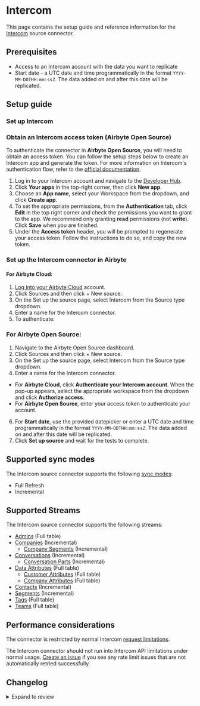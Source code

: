 # Intercom

<HideInUI>

This page contains the setup guide and reference information for the [Intercom](https://developers.intercom.com/) source connector.

</HideInUI>

## Prerequisites

- Access to an Intercom account with the data you want to replicate
- Start date - a UTC date and time programmatically in the format `YYYY-MM-DDTHH:mm:ssZ`. The data added on and after this date will be replicated.

## Setup guide

### Set up Intercom

<!-- env:oss -->

### Obtain an Intercom access token (Airbyte Open Source)

To authenticate the connector in **Airbyte Open Source**, you will need to obtain an access token. You can follow the setup steps below to create an Intercom app and generate the token. For more information on Intercom's authentication flow, refer to the [official documentation](https://developers.intercom.com/building-apps/docs/authentication-types).

1. Log in to your Intercom account and navigate to the [Developer Hub](https://developers.intercom.com/).
2. Click **Your apps** in the top-right corner, then click **New app**.
3. Choose an **App name**, select your Workspace from the dropdown, and click **Create app**.
4. To set the appropriate permissions, from the **Authentication** tab, click **Edit** in the top right corner and check the permissions you want to grant to the app. We recommend only granting **read** permissions (not **write**). Click **Save** when you are finished.
5. Under the **Access token** header, you will be prompted to regenerate your access token. Follow the instructions to do so, and copy the new token.

<!-- /env:oss -->

### Set up the Intercom connector in Airbyte

#### For Airbyte Cloud:

1. [Log into your Airbyte Cloud](https://cloud.airbyte.com/workspaces) account.
2. Click Sources and then click + New source.
3. On the Set up the source page, select Intercom from the Source type dropdown.
4. Enter a name for the Intercom connector.
5. To authenticate:

<!-- env:cloud -->

<!-- env:oss -->
### For Airbyte Open Source:

1. Navigate to the Airbyte Open Source dashboard.
2. Click Sources and then click + New source.
3. On the Set up the source page, select Intercom from the Source type dropdown.
4. Enter a name for the Intercom connector.
<!-- /env:oss -->

- For **Airbyte Cloud**, click **Authenticate your Intercom account**. When the pop-up appears, select the appropriate workspace from the dropdown and click **Authorize access**.
  <!-- /env:cloud -->
  <!-- env:oss -->
- For **Airbyte Open Source**, enter your access token to authenticate your account.
<!-- /env:oss -->

6. For **Start date**, use the provided datepicker or enter a UTC date and time programmatically in the format `YYYY-MM-DDTHH:mm:ssZ`. The data added on and after this date will be replicated.
7. Click **Set up source** and wait for the tests to complete.

## Supported sync modes

The Intercom source connector supports the following [sync modes](https://docs.airbyte.com/cloud/core-concepts/#connection-sync-modes):

- Full Refresh
- Incremental

## Supported Streams

The Intercom source connector supports the following streams:

- [Admins](https://developers.intercom.com/docs/references/2.10/rest-api/api.intercom.io/admins/listadmins) \(Full table\)
- [Companies](https://developers.intercom.com/intercom-api-reference/reference/listallcompanies) \(Incremental\)
  - [Company Segments](https://developers.intercom.com/intercom-api-reference/reference/listattachedsegmentsforcompanies) \(Incremental\)
- [Conversations](https://developers.intercom.com/docs/references/2.9/rest-api/api.intercom.io/conversations/listconversations) \(Incremental\)
  - [Conversation Parts](https://developers.intercom.com/docs/references/2.10/rest-api/api.intercom.io/conversations/retrieveconversation) \(Incremental\)
- [Data Attributes](https://developers.intercom.com/docs/references/2.10/rest-api/api.intercom.io/data-attributes/lisdataattributes) \(Full table\)
  - [Customer Attributes](https://developers.intercom.com/docs/references/2.10/rest-api/api.intercom.io/data-attributes/lisdataattributes) \(Full table\)
  - [Company Attributes](https://developers.intercom.com/docs/references/2.10/rest-api/api.intercom.io/data-attributes/lisdataattributes) \(Full table\)
- [Contacts](https://developers.intercom.com/docs/references/2.10/rest-api/api.intercom.io/contacts/listcontacts) \(Incremental\)
- [Segments](https://developers.intercom.com/intercom-api-reference/reference/listsegments) \(Incremental\)
- [Tags](https://developers.intercom.com/intercom-api-reference/reference/listtags) \(Full table\)
- [Teams](https://developers.intercom.com/intercom-api-reference/reference/listteams) \(Full table\)

## Performance considerations

The connector is restricted by normal Intercom [request limitations](https://developers.intercom.com/intercom-api-reference/reference/rate-limiting).

The Intercom connector should not run into Intercom API limitations under normal usage. [Create an issue](https://github.com/airbytehq/airbyte/issues) if you see any rate limit issues that are not automatically retried successfully.

## Changelog

<details>
  <summary>Expand to review</summary>

| Version | Date       | Pull Request                                             | Subject                                                                                                                          |
|:--------|:-----------|:---------------------------------------------------------|:---------------------------------------------------------------------------------------------------------------------------------|
| 0.7.4 | 2024-10-12 | [46831](https://github.com/airbytehq/airbyte/pull/46831) | Update dependencies |
| 0.7.3 | 2024-10-05 | [46447](https://github.com/airbytehq/airbyte/pull/46447) | Update dependencies |
| 0.7.2 | 2024-09-28 | [45279](https://github.com/airbytehq/airbyte/pull/45279) | Update dependencies |
| 0.7.1 | 2024-08-31 | [44966](https://github.com/airbytehq/airbyte/pull/44966) | Update dependencies |
| 0.7.0 | 2024-08-29 | [44911](https://github.com/airbytehq/airbyte/pull/44911) | Migrate to CDK v4 |
| 0.6.21 | 2024-08-24 | [44672](https://github.com/airbytehq/airbyte/pull/44672) | Update dependencies |
| 0.6.20 | 2024-08-17 | [44296](https://github.com/airbytehq/airbyte/pull/44296) | Update dependencies |
| 0.6.19 | 2024-08-12 | [43878](https://github.com/airbytehq/airbyte/pull/43878) | Update dependencies |
| 0.6.18 | 2024-08-10 | [43500](https://github.com/airbytehq/airbyte/pull/43500) | Update dependencies |
| 0.6.17 | 2024-08-03 | [43276](https://github.com/airbytehq/airbyte/pull/43276) | Update dependencies |
| 0.6.16 | 2024-07-29 | [42094](https://github.com/airbytehq/airbyte/pull/42094) | Use latest CDK, raise config error on `Active subscription needed` error and transient errors for `Companies` stream. |
| 0.6.15 | 2024-07-27 | [42654](https://github.com/airbytehq/airbyte/pull/42654) | Update dependencies |
| 0.6.14 | 2024-07-20 | [42262](https://github.com/airbytehq/airbyte/pull/42262) | Update dependencies |
| 0.6.13 | 2024-07-13 | [41712](https://github.com/airbytehq/airbyte/pull/41712) | Update dependencies |
| 0.6.12 | 2024-07-10 | [41356](https://github.com/airbytehq/airbyte/pull/41356) | Update dependencies |
| 0.6.11 | 2024-07-09 | [41112](https://github.com/airbytehq/airbyte/pull/41112) | Update dependencies |
| 0.6.10 | 2024-07-06 | [40878](https://github.com/airbytehq/airbyte/pull/40878) | Update dependencies |
| 0.6.9 | 2024-06-25 | [40428](https://github.com/airbytehq/airbyte/pull/40428) | Update dependencies |
| 0.6.8 | 2024-06-22 | [39951](https://github.com/airbytehq/airbyte/pull/39951) | Update dependencies |
| 0.6.7 | 2024-06-06 | [39286](https://github.com/airbytehq/airbyte/pull/39286) | [autopull] Upgrade base image to v1.2.2 |
| 0.6.6 | 2024-05-24 | [38626](https://github.com/airbytehq/airbyte/pull/38626) | Add step granularity for activity logs stream |
| 0.6.5 | 2024-04-19 | [36644](https://github.com/airbytehq/airbyte/pull/36644) | Updating to 0.80.0 CDK |
| 0.6.4 | 2024-04-12 | [36644](https://github.com/airbytehq/airbyte/pull/36644) | Schema descriptions |
| 0.6.3 | 2024-03-23 | [36414](https://github.com/airbytehq/airbyte/pull/36414) | Fixed `pagination` regression bug for `conversations` stream |
| 0.6.2 | 2024-03-22 | [36277](https://github.com/airbytehq/airbyte/pull/36277) | Fixed the bug for `conversations` stream failed due to `404 - User Not Found`, when the `2.10` API version is used |
| 0.6.1 | 2024-03-18 | [36232](https://github.com/airbytehq/airbyte/pull/36232) | Fixed the bug caused the regression when setting the `Intercom-Version` header, updated the source to use the latest CDK version |
| 0.6.0 | 2024-02-12 | [35176](https://github.com/airbytehq/airbyte/pull/35176) | Update the connector to use `2.10` API version |
| 0.5.1 | 2024-02-12 | [35148](https://github.com/airbytehq/airbyte/pull/35148) | Manage dependencies with Poetry |
| 0.5.0 | 2024-02-09 | [35063](https://github.com/airbytehq/airbyte/pull/35063) | Add missing fields for mutiple streams |
| 0.4.0 | 2024-01-11 | [33882](https://github.com/airbytehq/airbyte/pull/33882) | Add new stream `Activity Logs` |
| 0.3.2 | 2023-12-07 | [33223](https://github.com/airbytehq/airbyte/pull/33223) | Ignore 404 error for `Conversation Parts` |
| 0.3.1 | 2023-10-19 | [31599](https://github.com/airbytehq/airbyte/pull/31599) | Base image migration: remove Dockerfile and use the python-connector-base image |
| 0.3.0 | 2023-05-25 | [29598](https://github.com/airbytehq/airbyte/pull/29598) | Update custom components to make them compatible with latest cdk version, simplify logic, update schemas |
| 0.2.1 | 2023-05-25 | [26571](https://github.com/airbytehq/airbyte/pull/26571) | Remove authSpecification from spec.json in favour of advancedAuth |
| 0.2.0 | 2023-04-05 | [23013](https://github.com/airbytehq/airbyte/pull/23013) | Migrated to Low-code (YAML Frramework) |
| 0.1.33 | 2023-03-20 | [22980](https://github.com/airbytehq/airbyte/pull/22980) | Specified date formatting in specification |
| 0.1.32 | 2023-02-27 | [22095](https://github.com/airbytehq/airbyte/pull/22095) | Extended `Contacts` schema adding `opted_out_subscription_types` property |
| 0.1.31 | 2023-02-17 | [23152](https://github.com/airbytehq/airbyte/pull/23152) | Add `TypeTransformer` to stream `companies` |
| 0.1.30 | 2023-01-27 | [22010](https://github.com/airbytehq/airbyte/pull/22010) | Set `AvailabilityStrategy` for streams explicitly to `None` |
| 0.1.29 | 2022-10-31 | [18681](https://github.com/airbytehq/airbyte/pull/18681) | Define correct version for airbyte-cdk~=0.2 |
| 0.1.28 | 2022-10-20 | [18216](https://github.com/airbytehq/airbyte/pull/18216) | Use airbyte-cdk~=0.2.0 with SQLite caching |
| 0.1.27 | 2022-08-28 | [17326](https://github.com/airbytehq/airbyte/pull/17326) | Migrate to per-stream states |
| 0.1.26 | 2022-08-18 | [16540](https://github.com/airbytehq/airbyte/pull/16540) | Fix JSON schema |
| 0.1.25 | 2022-08-18 | [15681](https://github.com/airbytehq/airbyte/pull/15681) | Update Intercom API to v 2.5 |
| 0.1.24 | 2022-07-21 | [14924](https://github.com/airbytehq/airbyte/pull/14924) | Remove `additionalProperties` field from schemas |
| 0.1.23 | 2022-07-19 | [14830](https://github.com/airbytehq/airbyte/pull/14830) | Added `checkpoint_interval` for Incremental streams |
| 0.1.22 | 2022-07-09 | [14554](https://github.com/airbytehq/airbyte/pull/14554) | Fixed `conversation_parts` stream schema definition |
| 0.1.21 | 2022-07-05 | [14403](https://github.com/airbytehq/airbyte/pull/14403) | Refactored  `Conversations`, `Conversation Parts`, `Company Segments` to increase performance |
| 0.1.20 | 2022-06-24 | [14099](https://github.com/airbytehq/airbyte/pull/14099) | Extended `Contacts` stream schema with `sms_consent`,`unsubscribe_from_sms` properties |
| 0.1.19 | 2022-05-25 | [13204](https://github.com/airbytehq/airbyte/pull/13204) | Fixed `conversation_parts` stream schema definition |
| 0.1.18 | 2022-05-04 | [12482](https://github.com/airbytehq/airbyte/pull/12482) | Update input configuration copy |
| 0.1.17 | 2022-04-29 | [12374](https://github.com/airbytehq/airbyte/pull/12374) | Fixed filtering of conversation_parts |
| 0.1.16 | 2022-03-23 | [11206](https://github.com/airbytehq/airbyte/pull/11206) | Added conversation_id field to conversation_part records |
| 0.1.15 | 2022-03-22 | [11176](https://github.com/airbytehq/airbyte/pull/11176) | Correct `check_connection` URL |
| 0.1.14 | 2022-03-16 | [11208](https://github.com/airbytehq/airbyte/pull/11208) | Improve 'conversations' incremental sync speed |
| 0.1.13 | 2022-01-14 | [9513](https://github.com/airbytehq/airbyte/pull/9513) | Added handling of scroll param when it expired |
| 0.1.12 | 2021-12-14 | [8429](https://github.com/airbytehq/airbyte/pull/8429) | Updated fields and descriptions |
| 0.1.11 | 2021-12-13 | [8685](https://github.com/airbytehq/airbyte/pull/8685) | Remove time.sleep for rate limit |
| 0.1.10 | 2021-12-10 | [8637](https://github.com/airbytehq/airbyte/pull/8637) | Fix 'conversations' order and sorting. Correction of the companies stream |
| 0.1.9 | 2021-12-03 | [8395](https://github.com/airbytehq/airbyte/pull/8395) | Fix backoff of 'companies' stream |
| 0.1.8 | 2021-11-09 | [7060](https://github.com/airbytehq/airbyte/pull/7060) | Added oauth support |
| 0.1.7 | 2021-11-08 | [7499](https://github.com/airbytehq/airbyte/pull/7499) | Remove base-python dependencies |
| 0.1.6 | 2021-10-07 | [6879](https://github.com/airbytehq/airbyte/pull/6879) | Corrected pagination for contacts |
| 0.1.5 | 2021-09-28 | [6082](https://github.com/airbytehq/airbyte/pull/6082) | Corrected android\_last\_seen\_at field data type in schemas |
| 0.1.4 | 2021-09-20 | [6087](https://github.com/airbytehq/airbyte/pull/6087) | Corrected updated\_at field data type in schemas |
| 0.1.3 | 2021-09-08 | [5908](https://github.com/airbytehq/airbyte/pull/5908) | Corrected timestamp and arrays in schemas |
| 0.1.2 | 2021-08-19 | [5531](https://github.com/airbytehq/airbyte/pull/5531) | Corrected pagination |
| 0.1.1 | 2021-07-31 | [5123](https://github.com/airbytehq/airbyte/pull/5123) | Corrected rate limit |
| 0.1.0 | 2021-07-19 | [4676](https://github.com/airbytehq/airbyte/pull/4676) | Release Intercom CDK Connector |

</details>
